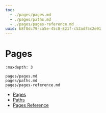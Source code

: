 ```yaml
---
toc:
  - ./pages/pages.md
  - ./pages/paths.md
  - ./pages/pages-reference.md
uuid: b8f8dc79-ca5e-45c8-821f-c52adf5c2e91
---
```

# Pages

```{toctree}
:maxdepth: 3

pages/pages.md
pages/paths.md
pages/pages-reference.md
```

- [Pages](./pages/pages.md)
- [Paths](./pages/paths.md)
- [Pages Reference](./pages/pages-reference.md)
